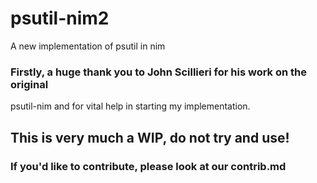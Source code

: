 # psutil-nim2
A new implementation of psutil in nim

### Firstly, a huge thank you to John Scillieri for his work on the original 
psutil-nim and for vital help in starting my implementation. 

## This is very much a WIP, do not try and use!

### If you'd like to contribute, please look at our contrib.md
